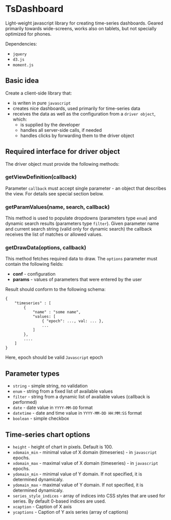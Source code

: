 # TsDashboard

Light-weight javascript library for creating time-series dashboards. 
Geared primarily towards wide-screens, works also on tablets,
but not specially optimized for phones.

Dependencies:

- `jquery`
- `d3.js`
- `moment.js`

## Basic idea

Create a client-side library that:

- is writen in pure `javascript`
- creates nice dashboards, used primarily for time-series data
- receives the data as well as the configuration from a `driver object`, which:
    - is supplied by the developer
    - handles all server-side calls, if needed
    - handles clicks by forwarding them to the driver object

## Required interface for driver object

The driver object must provide the following methods:

### getViewDefinition(callback)

Parameter `callback` must accept single parameter - an object that describes the view. For details see special section below.

### getParamValues(name, search, callback)

This method is used to populate dropdowns (parameters type `enum`) 
and dynamic search results (parameters type `filter`). Given parameter name 
and current search string (valid only for dynamic search)
the callback receives the list of matches or allowed values.

### getDrawData(options, callback)

This method fetches required data to draw. The `options` parameter must contain the following fields:

- **conf** - configuration 
- **params** - values of parameters that were entered by the user

Result should conform to the following schema:

``````
{
    "timeseries" : [
        { 
            "name" : "some name",
            "values: [
                { "epoch": ..., val: ... },
                ...
            ]
        },
        ....
    ]
}
``````

Here, epoch should be valid `Javascript` epoch

## Parameter types

- `string` - simple string, no validation
- `enum` - string from a fixed list of available values
- `filter` - string from a dynamic list of available values (callback is performed)
- `date` - date value in `YYYY-MM-DD` format
- `datetime` - date and time value in `YYYY-MM-DD HH:MM:SS` format
- `boolean` - simple checkbox

## Time-series chart options

- `height` - height of chart in pixels. Default is 100.
- `xdomain_min` - minimal value of X domain (timeseries) - in `javascript` epochs.
- `xdomain_max` - maximal value of X domain (timeseries) - in `javascript` epochs.
- `ydomain_min` - minimal value of Y domain. If not specified, it is determined dynamicaly.
- `ydomain_max` - maximal value of Y domain. If not specified, it is determined dynamicaly.
- `series_style_indices` - array of indices into CSS styles that are used for series. By default 0-based indices are used.
- `xcaption` - Caption of X axis
- `ycaptions` - Caption of Y axis series (array of captions)